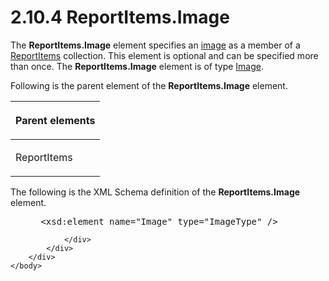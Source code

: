 <html dir="LTR" xmlns:mshelp="http://msdn.microsoft.com/mshelp" xmlns:ddue="http://ddue.schemas.microsoft.com/authoring/2003/5" xmlns:xlink="http://www.w3.org/1999/xlink" xmlns:tool="http://www.microsoft.com/tooltip">
    <head>
        <meta http-equiv="Content-Type" content="text/html; CHARSET=utf-8"></meta>
        <meta name="save" content="history"></meta>
        <title>2.10.4 ReportItems.Image</title>
        <xml>
            <mshelp:toctitle title="2.10.4 ReportItems.Image"></mshelp:toctitle>
            <mshelp:rltitle title="[MS-RDL]: ReportItems.Image"></mshelp:rltitle>
            <mshelp:keyword index="A" term="4f99a692-8b3e-411c-bac5-dce15e08bf1d"></mshelp:keyword>
            <mshelp:attr name="DCSext.ContentType" value="open specification"></mshelp:attr>
            <mshelp:attr name="AssetID" value="4f99a692-8b3e-411c-bac5-dce15e08bf1d"></mshelp:attr>
            <mshelp:attr name="TopicType" value="kbRef"></mshelp:attr>
            <mshelp:attr name="DCSext.Title" value="[MS-RDL]: ReportItems.Image" />
        </xml>
    </head>
    <body>
        <div id="header">
            <h1 class="heading">2.10.4 ReportItems.Image</h1>
        </div>
        <div id="mainSection">
            <div id="mainBody">
                <div id="allHistory" class="saveHistory"></div>
                <div id="sectionSection0" class="section" name="collapseableSection">
                    

<p>The <b>ReportItems.Image</b> element specifies an <a href="b2482b3f-74ab-4ca8-a9e5-c07955011743.html#gt_d6b55d1e-aea6-4b7e-a23d-c0de845e0b50">image</a> as a member of a <a href="c5fef915-e842-43b4-91f9-56af4eb15be0.html">ReportItems</a> collection.
This element is optional and can be specified more than once. The <b>ReportItems.Image</b>
element is of type <a href="63e1e5ab-7c49-4f62-8dbd-62d85de2b153.html">Image</a>.</p>

<p>Following is the parent element of the <b>ReportItems.Image</b>
element.</p>

<table>
 <thead>
  <tr>
   <th>
   <p>Parent elements</p>
   </th>
  </tr>
 </thead>
 <tr>
  <td>
  <p>ReportItems</p>
  </td>
 </tr>
</table>

<p>The following is the XML Schema definition of the <b>ReportItems.Image</b>
element.</p>

<dl>
<dd>
<div><pre> &lt;xsd:element name=&quot;Image&quot; type=&quot;ImageType&quot; /&gt;
</pre></div>
</dd></dl>


                </div>
            </div>
        </div>
    </body>
</html>